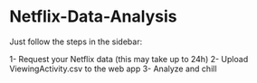 # Netflix-Data-Analysis

Just follow the steps in the sidebar:

1- Request your Netflix data (this may take up to 24h)
2- Upload ViewingActivity.csv to the web app
3- Analyze and chill
